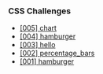 ### CSS Challenges
- [[005] chart](https://szafirek.github.io/css-challenges/005_chart/)
- [[004] hamburger](https://szafirek.github.io/css-challenges/004_hamburger/)
- [[003] hello](https://szafirek.github.io/css-challenges/003_hello/)
- [[002] percentage_bars](https://szafirek.github.io/css-challenges/002_percentage_bars/)
- [[001] hamburger](https://szafirek.github.io/css-challenges/001_hamburger/)
